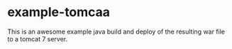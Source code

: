 # example-tomcaa

This is an awesome example java build and deploy of the resulting
war file to a tomcat 7 server.

